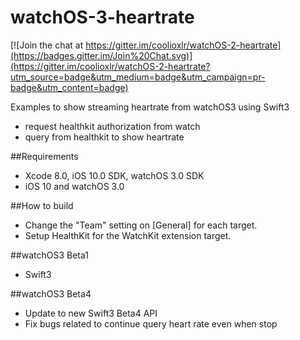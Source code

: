 # watchOS-3-heartrate

[![Join the chat at https://gitter.im/coolioxlr/watchOS-2-heartrate](https://badges.gitter.im/Join%20Chat.svg)](https://gitter.im/coolioxlr/watchOS-2-heartrate?utm_source=badge&utm_medium=badge&utm_campaign=pr-badge&utm_content=badge)


Examples to show streaming heartrate from watchOS3 using Swift3

- request healthkit authorization from watch
- query from healthkit to show heartrate


##Requirements

- Xcode 8.0, iOS 10.0 SDK, watchOS 3.0 SDK
- iOS 10 and watchOS 3.0

##How to build

- Change the "Team" setting on [General] for each target.
- Setup HealthKit for the WatchKit extension target.

##watchOS3 Beta1 

- Swift3  

##watchOS3 Beta4

- Update to new Swift3 Beta4 API
- Fix bugs related to continue query heart rate even when stop


